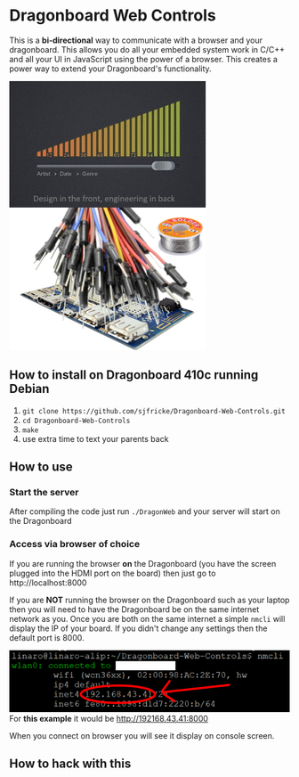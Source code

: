 # Dragonboard Web Controls

This is a **bi-directional** way to communicate with a browser and your dragonboard. This allows you do all your embedded system work in C/C++ and all your UI in JavaScript using the power of a browser. This creates a power way to extend your Dragonboard's functionality.

![logo](DWC-Logo.png)

## How to install on Dragonboard 410c running Debian

1. `git clone https://github.com/sjfricke/Dragonboard-Web-Controls.git`
2. `cd Dragonboard-Web-Controls`
3. `make`
4. use extra time to text your parents back

## How to use

### Start the server

After compiling the code just run `./DragonWeb` and your server will start on the Dragonboard

### Access via browser of choice

If you are running the browser **on** the Dragonboard (you have the screen plugged into the HDMI port on the board) then just go to http://localhost:8000

If you are **NOT** running the browser on the Dragonboard such as your laptop then you will need to have the Dragonboard be on the same internet network as you.
Once you are both on the same internet a simple `nmcli` will display the IP of your board.
If you didn't change any settings then the default port is 8000.

![nmcli](nmcli.png)
For **this example** it would be http://192168.43.41:8000

When you connect on browser you will see it display on console screen.

## How to hack with this